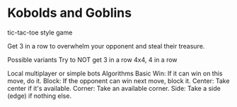 # Kobolds and Goblins

tic-tac-toe style game

Get 3 in a row to overwhelm your opponent and steal their treasure.

Possible variants
   Try to NOT get 3 in a row
   4x4, 4 in a row

Local multiplayer or simple bots
Algorithms
Basic
  Win: If it can win on this move, do it.
  Block: If the opponent can win next move, block it.
  Center: Take center if it's available.
  Corner: Take an available corner.
  Side: Take a side (edge) if nothing else.

